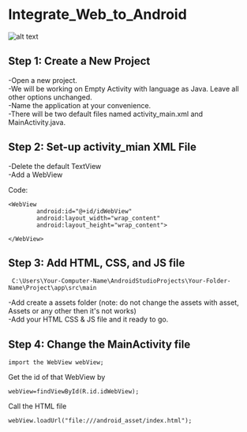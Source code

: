 # Integrate_Web_to_Android

![alt text](https://3.bp.blogspot.com/-Zv8E3PsWgPE/V0A3c86hKoI/AAAAAAAAAIw/ZQJu1ApHQPoRzgKlvxusFdPyUqYdoXhfwCLcB/s1600/application%2Bwork%2Bsharecodepoint.PNG)

## Step 1: Create a New Project <br />
  -Open a new project. <br />
  -We will be working on Empty Activity with language as Java. Leave all other options unchanged. <br />
  -Name the application at your convenience. <br />
  -There will be two default files named activity_main.xml and MainActivity.java. <br />

## Step 2: Set-up activity_mian XML File <br />
  -Delete the default TextView  <br />
  -Add a WebView <br />

Code: <br />
```
<WebView
        android:id="@+id/idWebView"
        android:layout_width="wrap_content"
        android:layout_height="wrap_content">

</WebView>
```

## Step 3: Add HTML, CSS, and JS file <br />
```
 C:\Users\Your-Computer-Name\AndroidStudioProjects\Your-Folder-Name\Project\app\src\main 
 ```
  -Add create a assets folder (note: do not change the assets with asset, Assets or any other then it's not works) <br />
  -Add your HTML CSS & JS file and it ready to go.

## Step 4: Change the MainActivity file <br/>
```
import the WebView webView; 
```
Get the id of that WebView by <br/>
```
webView=findViewById(R.id.idWebView);
```
Call the HTML file <br/>
```
webView.loadUrl("file:///android_asset/index.html"); 
```
